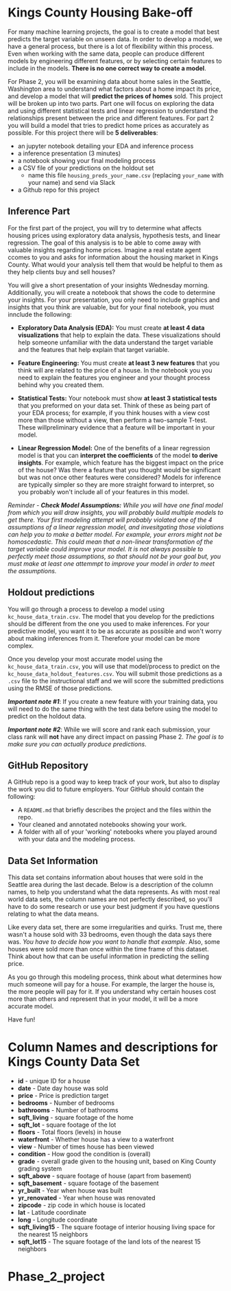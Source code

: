 # Kings County Housing Bake-off

For many machine learning projects, the goal is to create a model that best predicts the target variable on unseen data. In order to develop a model, we have a general process, but there is a lot of flexibility within this process. Even when working with the same data, people can produce different models by engineering different features, or by selecting certain features to include in the models. **There is no one correct way to create a model**.

For Phase 2, you will be examining data about home sales in the Seattle, Washington area to understand what factors about a home impact its price, and develop a model that will **predict the prices of homes** sold. This project will be broken up into two parts. Part one will focus on exploring the data and using different statistical tests and linear regression to understand the relationships present between the price and different features. For part 2 you will build a model that tries to predict home prices as accurately as possible. For this project there will be **5 deliverables**:

- an jupyter notebook detailing your EDA and inference process
- a inference presentation (3 minutes)
- a notebook showing your final modeling process
- a CSV file of your predictions on the holdout set
	- name this file `housing_preds_your_name.csv` (replacing `your_name` with your name) and send via Slack
- a Github repo for this project

 

## Inference Part

For the first part of the project, you will try to determine what affects housing prices using exploratory data analysis, hypothesis tests, and linear regression. The goal of this analysis is to be able to come away with valuable insights regarding home prices. Imagine a real estate agent ccomes to you and asks for information about the housing market in Kings County. What would your analysis tell them that would be helpful to them as they help clients buy and sell houses? 

You will give a short presentation of your insights Wednesday morning. Additionally, you will create a notebook that shows the code to determine your insights. For your presentation, you only need to include graphics and insights that you think are valuable, but for your final notebook, you must innclude the following:

- **Exploratory Data Analysis (EDA):** You must create **at least 4 data visualizations** that help to explain the data. These visualizations should help someone unfamiliar with the data understand the target variable and the features that help explain that target variable.

- **Feature Engineering:** You must create **at least 3 new features** that you think will are related to the price of a house. In the notebook you you need to explain the features you engineer and your thought process behind why you created them.  

- **Statistical Tests:** Your notebook must show **at least 3 statistical tests** that you preformed on your data set. Think of these as being part of your EDA process; for example, if you think houses with a view cost more than those without a view, then perform a two-sample T-test. These willpreliminary evidence that a feature will be important in your model.  

- **Linear Regression Model:** One of the benefits of a linear regression model is that you can **interpret the coefficients** of the model **to derive insights**. For example, which feature has the biggest impact on the price of the house? Was there a feature that you thought would be significant but was not once other features were considered?  Models for inference are typically simpler so they are more straight forward to interpret, so you probably won't include all of your features in this model. 

*Reminder -  **Check Model Assumptions:** While you will have one final model from which you will draw insights, you will probably build multiple models to get there. Your first modeling attempt will probably violated one of the 4 assumptions of a linear regression model, and invesitgating those violations can help you to make a better model. For example, your errors might not be homoscedastic. This could mean that a non-linear transformation of the target variable could improve your model. It is not always possible to perfectly meet those assumptions, so that should not be your goal but, you must make at least one attemmpt to improve your model in order to meet the assumptions.* 

## Holdout predictions

You will go through a process to develop a model using `kc_house_data_train.csv`. The model that you develop for the predictions should be different from the one you used to make inferences. For your predictive model, you want it to be as accurate as possible and won't worry about making inferences from it. Therefore your model can be more complex. 

Once you develop your most accurate model using the `kc_house_data_train.csv`, you will use that model/process to predict on the `kc_house_data_holdout_features.csv`. You will submit those predictions as a `.csv` file to the instructional staff and we will score the submitted predictions using the RMSE of those predictions.

***Important note #1***: If you create a new feature with your training data, you will need to do the same thing with the test data before using the model to predict on the holdout data.  

***Important note #2***: While we will score and rank each submission, your class rank will **not** have any direct impact on passing Phase 2. *The goal is to make sure you can actually produce predictions*.


## GitHub Repository

A GitHub repo is a good way to keep track of your work, but also to display the work you did to future employers. Your GitHub should contain the following:

- A `README.md` that briefly describes the project and the files within the repo.
- Your cleaned and annotated notebooks showing your work.
- A folder with all of your 'working' notebooks where you played around with your data and the modeling process.

## Data Set Information

This data set contains information about houses that were sold in the Seattle area during the last decade. Below is a description of the column names, to help you understand what the data represents. As with most real world data sets, the column names are not perfectly described, so you'll have to do some research or use your best judgment if you have questions relating to what the data means. 

Like every data set, there are some irregularities and quirks. Trust me, there wasn't a house sold with 33 bedrooms, even though the data says there was. *You have to decide how you want to handle that example*. Also, some houses were sold more than once within the time frame of this dataset. Think about how that can be useful information in predicting the selling price.

As you go through this modeling process, think about what determines how much someone will pay for a house.  For example, the larger the house is, the more people will pay for it. If you understand why certain houses cost more than others and represent that in your model, it will be a more accurate model.  

Have fun!

# Column Names and descriptions for Kings County Data Set
* **id** - unique ID for a house
* **date** - Date day house was sold
* **price** - Price is prediction target
* **bedrooms** - Number of bedrooms
* **bathrooms** - Number of bathrooms
* **sqft_living** - square footage of the home
* **sqft_lot** - square footage of the lot
* **floors** - Total floors (levels) in house
* **waterfront** - Whether house has a view to a waterfront
* **view** - Number of times house has been viewed
* **condition** - How good the condition is (overall)
* **grade** - overall grade given to the housing unit, based on King County grading system
* **sqft_above** - square footage of house (apart from basement)
* **sqft_basement** - square footage of the basement
* **yr_built** - Year when house was built
* **yr_renovated** - Year when house was renovated
* **zipcode** - zip code in which house is located
* **lat** - Latitude coordinate
* **long** - Longitude coordinate
* **sqft_living15** - The square footage of interior housing living space for the nearest 15 neighbors
* **sqft_lot15** - The square footage of the land lots of the nearest 15 neighbors
# Phase_2_project
